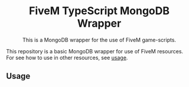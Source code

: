 <h1 align="center">FiveM TypeScript MongoDB Wrapper</h1>

<div align="center">
This is a MongoDB wrapper for the use of FiveM game-scripts.
</div>

This repository is a basic MongoDB wrapper for use of FiveM resources.
For see how to use in other resources, see [usage](#usage).

## Usage